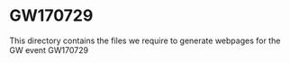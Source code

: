 # GW170729

This directory contains the files we require to generate webpages for the GW event GW170729
